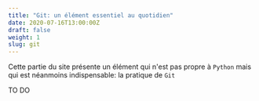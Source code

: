```yaml
---
title: "Git: un élément essentiel au quotidien"
date: 2020-07-16T13:00:00Z
draft: false
weight: 1
slug: git
---
```


Cette partie du site présente un élément qui n'est pas propre à 
`Python` mais qui est néanmoins indispensable: la pratique de `Git`

TO DO